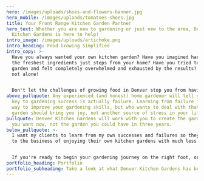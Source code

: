 ```yaml
---
hero: /images/uploads/shoes-and-flowers-banner.jpg
hero_mobile: /images/uploads/tomatoes-shoes.jpg
title: Your Front Range Kitchen Garden Partner
hero_text: Whether you are new to gardening or just new to the area, Denver
  Kitchen Gardens is here to help!
intro_image: /images/uploads/artichoke.png
intro_heading: Food Growing Simplified
intro_copy: >-
  Have you always wanted your own kitchen garden? Have you imagined harvesting
  the freshest ingredients just steps from your home? Have you tried to start a
  garden and felt completely overwhelmed and exhausted by the results? You are
  not alone!


  Don't let the challenges of growing food in Denver stop you from having the kitchen garden of your dreams. Denver Kitchen Gardens is the edible garden partner you've been looking for!
above_pullquote: Any experienced (and honest) home gardener will tell you the
  key to gardening success is actually failure. Learning from failure is a great
  way to improve your gardening skills, but who wants to deal with that? Your
  garden should bring you joy, not another source of stress in your life.
pullquote: Denver Kitchen Gardens will work with you to create the garden that
  you want now, not the garden you could have in three years.
below_pullquote: >-
  I want my clients to learn from my own successes and failures so they can get
  to the business of enjoying their own kitchen gardens with much less stress.


  If you're ready to begin your gardening journey on the right foot, or just want to make some improvements to your current garden, Denver Kitchen Gardens is the partner you need! No matter the size of your space or level of experience, I will give you the tools you need to grow a beautiful garden that you can be proud of and share with those you love!
portfolio_heading: Portfolio
portfolio_subheading: Take a look at what Denver Kitchen Gardens has been up to.
---
```

